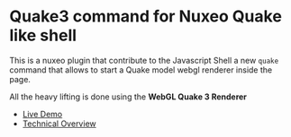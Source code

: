 
# Quake3 command for Nuxeo Quake like shell

This is a nuxeo plugin that contribute to the Javascript Shell a new `quake` command that allows to start a Quake model webgl renderer inside the page.

All the heavy lifting is done using the **WebGL Quake 3 Renderer** 

* [Live Demo](http://media.tojicode.com/q3bsp)
* [Technical Overview](http://blog.tojicode.com/2010/08/rendering-quake-3-maps-with-webgl-tech.html)
